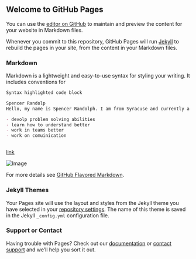 ## Welcome to GitHub Pages

You can use the [editor on GitHub](https://github.com/smr9985/ipsum.github.io/edit/gh-pages/index.md) to maintain and preview the content for your website in Markdown files.

Whenever you commit to this repository, GitHub Pages will run [Jekyll](https://jekyllrb.com/) to rebuild the pages in your site, from the content in your Markdown files.

### Markdown

Markdown is a lightweight and easy-to-use syntax for styling your writing. It includes conventions for

```markdown
Syntax highlighted code block

Spencer Randolp
Hello, my name is Spencer Randolph. I am from Syracuse and currently a freshmen software engineer major at RIT. I spend most of my free time lifting in the gym.

- devolp problem solving abilities
- learn how to understand better
- work in teams better
- work on comuinication



```
[link](http://www.se.rit.edu/~swen-101/00/index.html)

![Image](https://images.immediate.co.uk/production/volatile/sites/30/2021/07/Roast-seafood-dish-b585388.jpg?quality=90&webp=true&resize=300,272)


For more details see [GitHub Flavored Markdown](https://guides.github.com/features/mastering-markdown/).

### Jekyll Themes

Your Pages site will use the layout and styles from the Jekyll theme you have selected in your [repository settings](https://github.com/smr9985/ipsum.github.io/settings/pages). The name of this theme is saved in the Jekyll `_config.yml` configuration file.

### Support or Contact

Having trouble with Pages? Check out our [documentation](https://docs.github.com/categories/github-pages-basics/) or [contact support](https://support.github.com/contact) and we’ll help you sort it out.
